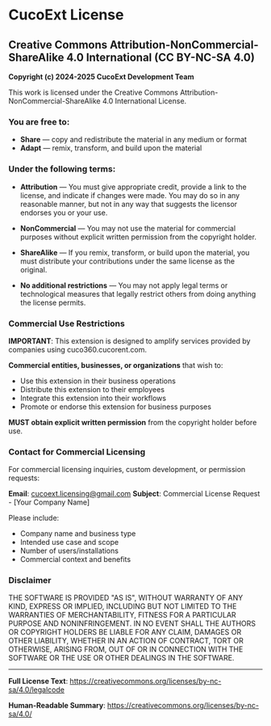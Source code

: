 # CucoExt License

## Creative Commons Attribution-NonCommercial-ShareAlike 4.0 International (CC BY-NC-SA 4.0)

**Copyright (c) 2024-2025 CucoExt Development Team**

This work is licensed under the Creative Commons Attribution-NonCommercial-ShareAlike 4.0 International License.

### You are free to:

- **Share** — copy and redistribute the material in any medium or format
- **Adapt** — remix, transform, and build upon the material

### Under the following terms:

- **Attribution** — You must give appropriate credit, provide a link to the license, and indicate if changes were made. You may do so in any reasonable manner, but not in any way that suggests the licensor endorses you or your use.

- **NonCommercial** — You may not use the material for commercial purposes without explicit written permission from the copyright holder.

- **ShareAlike** — If you remix, transform, or build upon the material, you must distribute your contributions under the same license as the original.

- **No additional restrictions** — You may not apply legal terms or technological measures that legally restrict others from doing anything the license permits.

### Commercial Use Restrictions

**IMPORTANT**: This extension is designed to amplify services provided by companies using cuco360.cucorent.com. 

**Commercial entities, businesses, or organizations** that wish to:
- Use this extension in their business operations
- Distribute this extension to their employees
- Integrate this extension into their workflows
- Promote or endorse this extension for business purposes

**MUST obtain explicit written permission** from the copyright holder before use.

### Contact for Commercial Licensing

For commercial licensing inquiries, custom development, or permission requests:

**Email**: cucoext.licensing@gmail.com
**Subject**: Commercial License Request - [Your Company Name]

Please include:
- Company name and business type
- Intended use case and scope
- Number of users/installations
- Commercial context and benefits

### Disclaimer

THE SOFTWARE IS PROVIDED "AS IS", WITHOUT WARRANTY OF ANY KIND, EXPRESS OR IMPLIED, INCLUDING BUT NOT LIMITED TO THE WARRANTIES OF MERCHANTABILITY, FITNESS FOR A PARTICULAR PURPOSE AND NONINFRINGEMENT. IN NO EVENT SHALL THE AUTHORS OR COPYRIGHT HOLDERS BE LIABLE FOR ANY CLAIM, DAMAGES OR OTHER LIABILITY, WHETHER IN AN ACTION OF CONTRACT, TORT OR OTHERWISE, ARISING FROM, OUT OF OR IN CONNECTION WITH THE SOFTWARE OR THE USE OR OTHER DEALINGS IN THE SOFTWARE.

---

**Full License Text**: https://creativecommons.org/licenses/by-nc-sa/4.0/legalcode

**Human-Readable Summary**: https://creativecommons.org/licenses/by-nc-sa/4.0/
